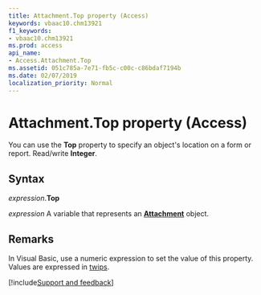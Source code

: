 ```yaml
---
title: Attachment.Top property (Access)
keywords: vbaac10.chm13921
f1_keywords:
- vbaac10.chm13921
ms.prod: access
api_name:
- Access.Attachment.Top
ms.assetid: 051c785a-7e71-fb5c-c00c-c86bdaf7194b
ms.date: 02/07/2019
localization_priority: Normal
---
```



# Attachment.Top property (Access)

You can use the **Top** property to specify an object's location on a form or report. Read/write **Integer**. 


## Syntax

_expression_.**Top**

_expression_ A variable that represents an **[Attachment](Access.Attachment.md)** object.


## Remarks

In Visual Basic, use a numeric expression to set the value of this property. Values are expressed in [twips](../language/glossary/vbe-glossary.md#twip).




[!include[Support and feedback](~/includes/feedback-boilerplate.md)]